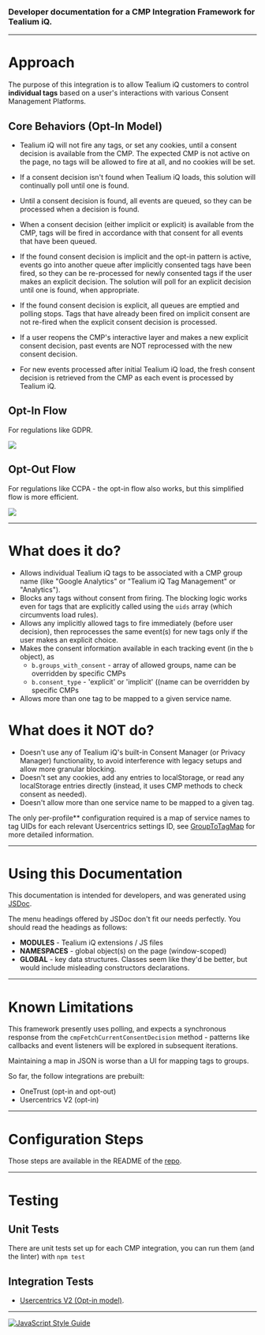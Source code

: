 ### Developer documentation for a CMP Integration Framework for Tealium iQ.

----

# Approach

The purpose of this integration is to allow Tealium iQ customers to control **individual tags** based on a user's interactions with various Consent Management Platforms.

## Core Behaviors (Opt-In Model)

 - Tealium iQ will not fire any tags, or set any cookies, until a consent decision is available from the CMP. The expected CMP is not active on the page, no tags will be allowed to fire at all, and no cookies will be set.

 - If a consent decision isn't found when Tealium iQ loads, this solution will continually poll until one is found.

 - Until a consent decision is found, all events are queued, so they can be processed when a decision is found.

 - When a consent decision (either implicit or explicit) is available from the CMP, tags will be fired in accordance with that consent for all events that have been queued.

 - If the found consent decision is implicit and the opt-in pattern is active, events go into another queue after implicitly consented tags have been fired, so they can be re-processed for newly consented tags if the user makes an explicit decision. The solution will poll for an explicit decision until one is found, when appropriate.
 
 - If the found consent decision is explicit, all queues are emptied and polling stops. Tags that have already been fired on implicit consent are not re-fired when the explicit consent decision is processed.

 - If a user reopens the CMP's interactive layer and makes a new explicit consent decision, past events are NOT reprocessed with the new consent decision.
 
 - For new events processed after initial Tealium iQ load, the fresh consent decision is retrieved from the CMP as each event is processed by Tealium iQ.

## Opt-In Flow

For regulations like GDPR.

<img style="max-width: 1200px;" src='tiq-cmp-integration-flow-opt-in.png'/>

## Opt-Out Flow

For regulations like CCPA - the opt-in flow also works, but this simplified flow is more efficient.

<img style="max-width: 1200px;" src='tiq-cmp-integration-flow-opt-out.png'/>

----

# What does it do?

 - Allows individual Tealium iQ tags to be associated with a CMP group name (like "Google Analytics" or "Tealium iQ Tag Management" or "Analytics").
 - Blocks any tags without consent from firing. The blocking logic works even for tags that are explicitly called using the `uids` array (which circumvents load rules).
 - Allows any implicitly allowed tags to fire immediately (before user decision), then reprocesses the same event(s) for new tags only if the user makes an explicit choice.
 - Makes the consent information available in each tracking event (in the `b` object), as 
   - `b.groups_with_consent` - array of allowed groups, name can be overridden by specific CMPs
   - `b.consent_type` - 'explicit' or 'implicit' ((name can be overridden by specific CMPs
 - Allows more than one tag to be mapped to a given service name.

# What does it NOT do?

 - Doesn't use any of Tealium iQ's built-in Consent Manager (or Privacy Manager) functionality, to avoid interference with legacy setups and allow more granular blocking.
 - Doesn't set any cookies, add any entries to localStorage, or read any localStorage entries directly (instead, it uses CMP methods to check consent as needed).
 - Doesn't allow more than one service name to be mapped to a given tag.


The only per-profile** configuration required is a map of service names to tag UIDs for each relevant Usercentrics settings ID, see [GroupToTagMap](https://jaquith.github.io/cmp-integrations/global.html#GroupToTagMap) for more detailed information.

----

# Using this Documentation

This documentation is intended for developers, and was generated using [JSDoc](https://jsdoc.app/).

The menu headings offered by JSDoc don't fit our needs perfectly.  You should read the headings as follows:

  - **MODULES** - Tealium iQ extensions / JS files
  - **NAMESPACES** - global object(s) on the page (window-scoped)
  - **GLOBAL** -  key data structures.  Classes seem like they'd be better, but would include misleading constructors declarations.

----

# Known Limitations

This framework presently uses polling, and expects a synchronous response from the `cmpFetchCurrentConsentDecision` method - patterns like callbacks and event listeners will be explored in subsequent iterations.

Maintaining a map in JSON is worse than a UI for mapping tags to groups.

So far, the follow integrations are prebuilt:
 - OneTrust (opt-in and opt-out)
 - Usercentrics V2 (opt-in)

----

# Configuration Steps

Those steps are available in the README of the [repo](https://github.com/jaquith/cmp-integrations). 

----

# Testing

## Unit Tests

There are unit tests set up for each CMP integration, you can run them (and the linter) with `npm test`

## Integration Tests
 - [Usercentrics V2 (Opt-in model)](usercentrics-v2-integration-test-report/index.html).

----

[![JavaScript Style Guide](https://cdn.rawgit.com/standard/standard/master/badge.svg)](https://github.com/standard/standard)
